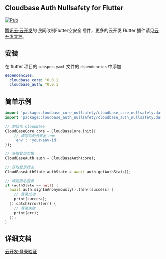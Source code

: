 ## Cloudbase Auth Nullsafety for Flutter

[![Pub](https://img.shields.io/pub/v/cloudbase_auth_nullsafety)]()

[腾讯云·云开发](https://www.cloudbase.net/)的 民间改制Flutter空安全 插件，更多的云开发 Flutter 插件请见[云开发文档](https://docs.cloudbase.net/api-reference/flutter/install.html)。

## 安装

在 flutter 项目的 `pubspec.yaml` 文件的 `dependencies` 中添加

```yaml
dependencies:
  cloudbase_core: ^0.0.1
  cloudbase_auth: ^0.0.1
```

## 简单示例

```dart
import 'package:cloudbase_core_nullsafety/cloudbase_core_nullsafety.dart';;
import 'package:cloudbase_auth_nullsafety/cloudbase_auth_nullsafety.dart';

// 初始化 CloudBase
CloudBaseCore core = CloudBaseCore.init({
    // 填写你的云开发 env
    'env': 'your-env-id'
});

// 获取登录对象
CloudBaseAuth auth = CloudBaseAuth(core);

// 获取登录状态
CloudBaseAuthState authState = await auth.getAuthState();

// 唤起匿名登录
if (authState == null) {
  await auth.signInAnonymously().then((success) {
    // 登录成功
    print(success);
  }).catchError((err) {
    // 登录失败
    print(err);
  });
}
```

## 详细文档

[云开发·登录验证](https://docs.cloudbase.net/api-reference/flutter/authentication.html)

